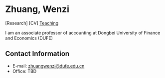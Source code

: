 # Zhuang, Wenzi

[Research]   [CV]  [Teaching](https://github.com/Wenzi-Zhuang/Wenzi-Zhuang.github.io/blob/main/teaching.md)

I am an associate professor of accounting at Dongbei University of Finance and Economics (DUFE)


## Contact Information
- E-mail: zhuangwenzi@dufe.edu.cn
- Office: TBD
